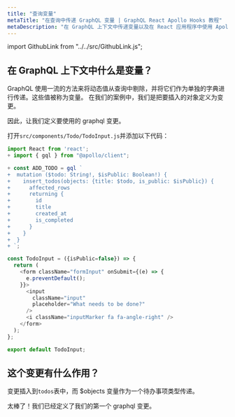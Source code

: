 ```yaml
---
title: "查询变量"
metaTitle: "在查询中传递 GraphQL 变量 | GraphQL React Apollo Hooks 教程"
metaDescription: "在 GraphQL 上下文中传递变量以及在 React 应用程序中使用 Apollo GraphQL 变更变量的例子。"
---
```


import GithubLink from "../../src/GithubLink.js";

在 GraphQL 上下文中什么是变量？
-------------------------------------
GraphQL 使用一流的方法来将动态值从查询中剔除，并将它们作为单独的字典进行传递。这些值被称为变量。
在我们的案例中，我们是把要插入的对象定义为变更。

因此，让我们定义要使用的 graphql 变更。

打开`src/components/Todo/TodoInput.js`并添加以下代码：

<GithubLink link="https://github.com/hasura/learn-graphql/blob/master/tutorials/frontend/react-apollo-hooks/app-final/src/components/Todo/TodoInput.js" text="src/components/Todo/TodoInput.js" />

```javascript
import React from 'react';
+ import { gql } from "@apollo/client";

+ const ADD_TODO = gql `
+  mutation ($todo: String!, $isPublic: Boolean!) {
+    insert_todos(objects: {title: $todo, is_public: $isPublic}) {
+      affected_rows
+      returning {
+        id
+        title
+        created_at
+        is_completed
+      }
+    }
+  }
+ `;

const TodoInput = ({isPublic=false}) => {
  return (
    <form className="formInput" onSubmit={(e) => {
      e.preventDefault();
    }}>
      <input
        className="input"
        placeholder="What needs to be done?"
      />
      <i className="inputMarker fa fa-angle-right" />
    </form>
  );
};

export default TodoInput;
```

这个变更有什么作用？
---------------------------
变更插入到`todos`表中，而 $objects 变量作为一个待办事项类型传递。

太棒了！我们已经定义了我们的第一个 graphql 变更。
